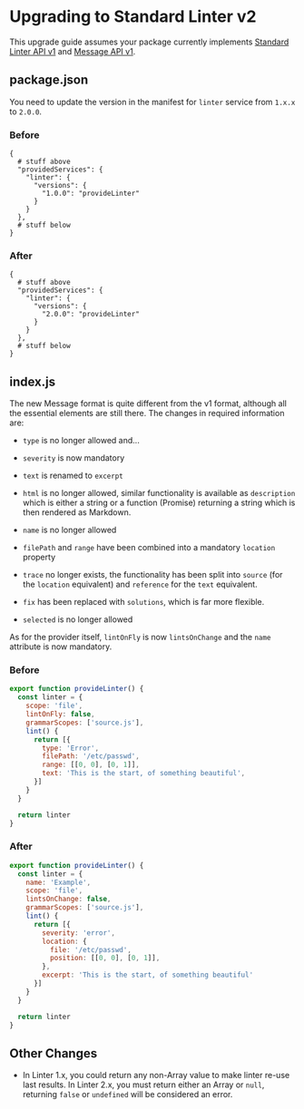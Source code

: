 # Upgrading to Standard Linter v2

This upgrade guide assumes your package currently implements [Standard Linter API v1][]
and [Message API v1][].

## package.json

You need to update the version in the manifest for `linter` service from
`1.x.x` to `2.0.0`.

### Before

```cjson
{
  # stuff above
  "providedServices": {
    "linter": {
      "versions": {
        "1.0.0": "provideLinter"
      }
    }
  },
  # stuff below
}
```

### After

```cjson
{
  # stuff above
  "providedServices": {
    "linter": {
      "versions": {
        "2.0.0": "provideLinter"
      }
    }
  },
  # stuff below
}
```

## index.js

The new Message format is quite different from the v1 format, although all the
essential elements are still there. The changes in required information are:

*   `type` is no longer allowed and...

*   `severity` is now mandatory

*   `text` is renamed to `excerpt`

*   `html` is no longer allowed, similar functionality is available as
    `description` which is either a string or a function (Promise) returning a
    string which is then rendered as Markdown.

*   `name` is no longer allowed

*   `filePath` and `range` have been combined into a mandatory `location`
    property

*   `trace` no longer exists, the functionality has been split into `source`
    (for the `location` equivalent) and `reference` for the `text` equivalent.

*   `fix` has been replaced with `solutions`, which is far more flexible.

*   `selected` is no longer allowed

As for the provider itself, `lintOnFly` is now `lintsOnChange` and the `name` attribute is now mandatory.

### Before

```js
export function provideLinter() {
  const linter = {
    scope: 'file',
    lintOnFly: false,
    grammarScopes: ['source.js'],
    lint() {
      return [{
        type: 'Error',
        filePath: '/etc/passwd',
        range: [[0, 0], [0, 1]],
        text: 'This is the start, of something beautiful',
      }]
    }
  }

  return linter
}
```

### After

```js
export function provideLinter() {
  const linter = {
    name: 'Example',
    scope: 'file',
    lintsOnChange: false,
    grammarScopes: ['source.js'],
    lint() {
      return [{
        severity: 'error',
        location: {
          file: '/etc/passwd',
          position: [[0, 0], [0, 1]],
        },
        excerpt: 'This is the start, of something beautiful'
      }]
    }
  }

  return linter
}
```

## Other Changes

-   In Linter 1.x, you could return any non-Array value to make linter re-use
    last results. In Linter 2.x, you must return either an Array or `null`,
    returning `false` or `undefined` will be considered an error.

[Standard Linter API v1]: https://github.com/steelbrain/linter/blob/v1/docs/types/standard-linter-v1.md
[Message API v1]: https://github.com/steelbrain/linter/blob/v1/docs/types/linter-message-v1.md
